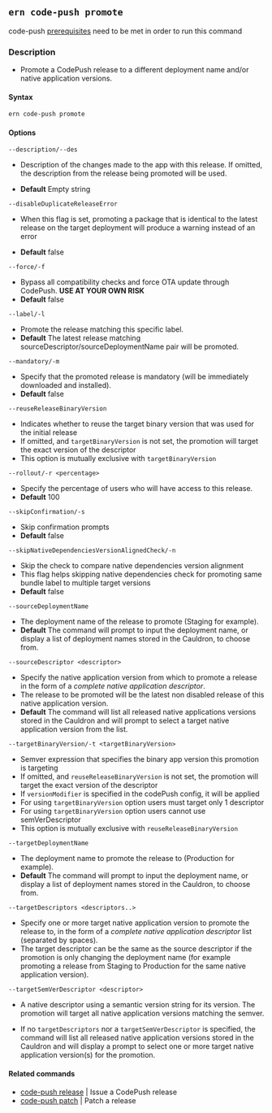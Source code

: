 ## `ern code-push promote`

code-push [prerequisites][1] need to be met in order to run this command

### Description

- Promote a CodePush release to a different deployment name and/or native application versions.

#### Syntax

```sh
ern code-push promote
```

#### Options

`--description/--des`

- Description of the changes made to the app with this release. If omitted, the description from the release being promoted will be used.

- **Default** Empty string

`--disableDuplicateReleaseError`

- When this flag is set, promoting a package that is identical to the latest release on the target deployment will produce a warning instead of an error

- **Default** false

`--force/-f`

- Bypass all compatibility checks and force OTA update through CodePush. **USE AT YOUR OWN RISK**
- **Default** false

`--label/-l`

- Promote the release matching this specific label.
- **Default** The latest release matching sourceDescriptor/sourceDeploymentName pair will be promoted.

`--mandatory/-m`

- Specify that the promoted release is mandatory (will be immediately downloaded and installed).
- **Default** false

`--reuseReleaseBinaryVersion`

- Indicates whether to reuse the target binary version that was used for the initial release
- If omitted, and `targetBinaryVersion` is not set, the promotion will target the exact version of the descriptor
- This option is mutually exclusive with `targetBinaryVersion`

`--rollout/-r <percentage>`

- Specify the percentage of users who will have access to this release.
- **Default** 100

`--skipConfirmation/-s`

- Skip confirmation prompts
- **Default** false

`--skipNativeDependenciesVersionAlignedCheck/-n`

- Skip the check to compare native dependencies version alignment
- This flag helps skipping native dependencies check for promoting same bundle label to multiple target versions
- **Default** false

`--sourceDeploymentName`

- The deployment name of the release to promote (Staging for example).
- **Default** The command will prompt to input the deployment name, or display a list of deployment names stored in the Cauldron, to choose from.

`--sourceDescriptor <descriptor>`

- Specify the native application version from which to promote a release in the form of a _complete native application descriptor_.
- The release to be promoted will be the latest non disabled release of this native application version.
- **Default** The command will list all released native applications versions stored in the Cauldron and will prompt to select a target native application version from the list.

`--targetBinaryVersion/-t <targetBinaryVersion>`

- Semver expression that specifies the binary app version this promotion is targeting
- If omitted, and `reuseReleaseBinaryVersion` is not set, the promotion will target the exact version of the descriptor
- If `versionModifier` is specified in the codePush config, it will be applied
- For using `targetBinaryVersion` option users must target only 1 descriptor
- For using `targetBinaryVersion` option users cannot use semVerDescriptor
- This option is mutually exclusive with `reuseReleaseBinaryVersion`

`--targetDeploymentName`

- The deployment name to promote the release to (Production for example).
- **Default** The command will prompt to input the deployment name, or display a list of deployment names stored in the Cauldron, to choose from.

`--targetDescriptors <descriptors..>`

- Specify one or more target native application version to promote the release to, in the form of a _complete native application descriptor_ list (separated by spaces).
- The target descriptor can be the same as the source descriptor if the promotion is only changing the deployment name (for example promoting a release from Staging to Production for the same native application version).

`--targetSemVerDescriptor <descriptor>`

- A native descriptor using a semantic version string for its version. The promotion will target all native application versions matching the semver.

- If no `targetDescriptors` nor a `targetSemVerDescriptor` is specified, the command will list all released native application versions stored in the Cauldron and will display a prompt to select one or more target native application version(s) for the promotion.

#### Related commands

- [code-push release][2] | Issue a CodePush release
- [code-push patch][3] | Patch a release

[1]: ../code-push.md
[2]: ./release.md
[3]: ./patch.md

